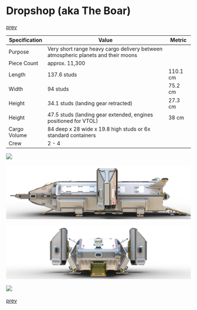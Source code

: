 # Dropshop (aka The Boar)

[prev](../README.md)

| Specification | Value | Metric |
|---------------|-------|------|
| Purpose | Very short range heavy cargo delivery between atmospheric planets and their moons ||
| Piece Count | approx. 11,300 ||
| Length | 137.6 studs | 110.1 cm |
| Width | 94 studs | 75.2 cm |
| Height | 34.1 studs (landing gear retracted) | 27.3 cm |
| Height | 47.5 studs (landing gear extended, engines positioned for VTOL) | 38 cm |
| Cargo Volume | 84 deep x 28 wide x 19.8 high studs or 6x standard containers ||
| Crew | 2 - 4 ||

![](dropship_1.png)

![](dropship_2.png)

![](dropship_3.png)

![](dropship-frame.png)

[prev](../README.md)